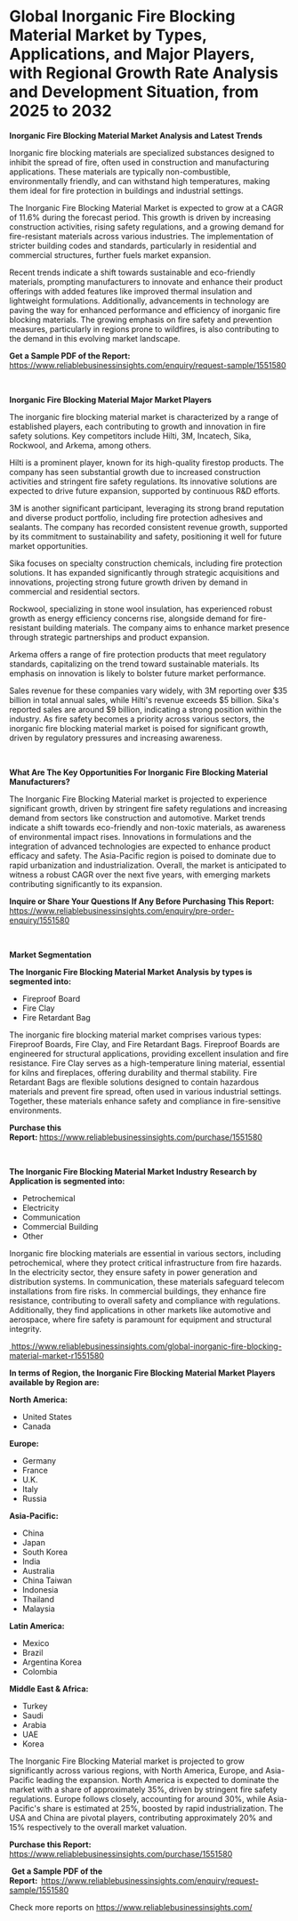 <p><h1>Global Inorganic Fire Blocking Material Market by Types, Applications, and Major Players, with Regional Growth Rate Analysis and Development Situation, from 2025 to 2032</h1></p><p><strong>Inorganic Fire Blocking Material Market Analysis and Latest Trends</strong></p>
<p><p>Inorganic fire blocking materials are specialized substances designed to inhibit the spread of fire, often used in construction and manufacturing applications. These materials are typically non-combustible, environmentally friendly, and can withstand high temperatures, making them ideal for fire protection in buildings and industrial settings. </p><p>The Inorganic Fire Blocking Material Market is expected to grow at a CAGR of 11.6% during the forecast period. This growth is driven by increasing construction activities, rising safety regulations, and a growing demand for fire-resistant materials across various industries. The implementation of stricter building codes and standards, particularly in residential and commercial structures, further fuels market expansion. </p><p>Recent trends indicate a shift towards sustainable and eco-friendly materials, prompting manufacturers to innovate and enhance their product offerings with added features like improved thermal insulation and lightweight formulations. Additionally, advancements in technology are paving the way for enhanced performance and efficiency of inorganic fire blocking materials. The growing emphasis on fire safety and prevention measures, particularly in regions prone to wildfires, is also contributing to the demand in this evolving market landscape.</p></p>
<p><strong>Get a Sample PDF of the Report:&nbsp;</strong> <a href="https://www.reliablebusinessinsights.com/enquiry/request-sample/1551580?utm_campaign=2757&utm_medium=2&utm_source=Github&utm_content=ia&utm_term=02042025&utm_id=inorganic-fire-blocking-material">https://www.reliablebusinessinsights.com/enquiry/request-sample/1551580</a></p>
<p>&nbsp;</p>
<p><strong>Inorganic Fire Blocking Material Major Market Players</strong></p>
<p><p>The inorganic fire blocking material market is characterized by a range of established players, each contributing to growth and innovation in fire safety solutions. Key competitors include Hilti, 3M, Incatech, Sika, Rockwool, and Arkema, among others.</p><p>Hilti is a prominent player, known for its high-quality firestop products. The company has seen substantial growth due to increased construction activities and stringent fire safety regulations. Its innovative solutions are expected to drive future expansion, supported by continuous R&D efforts.</p><p>3M is another significant participant, leveraging its strong brand reputation and diverse product portfolio, including fire protection adhesives and sealants. The company has recorded consistent revenue growth, supported by its commitment to sustainability and safety, positioning it well for future market opportunities.</p><p>Sika focuses on specialty construction chemicals, including fire protection solutions. It has expanded significantly through strategic acquisitions and innovations, projecting strong future growth driven by demand in commercial and residential sectors.</p><p>Rockwool, specializing in stone wool insulation, has experienced robust growth as energy efficiency concerns rise, alongside demand for fire-resistant building materials. The company aims to enhance market presence through strategic partnerships and product expansion.</p><p>Arkema offers a range of fire protection products that meet regulatory standards, capitalizing on the trend toward sustainable materials. Its emphasis on innovation is likely to bolster future market performance.</p><p>Sales revenue for these companies vary widely, with 3M reporting over $35 billion in total annual sales, while Hilti's revenue exceeds $5 billion. Sika's reported sales are around $9 billion, indicating a strong position within the industry. As fire safety becomes a priority across various sectors, the inorganic fire blocking material market is poised for significant growth, driven by regulatory pressures and increasing awareness.</p></p>
<p>&nbsp;</p>
<p><strong>What Are The Key Opportunities For Inorganic Fire Blocking Material Manufacturers?</strong></p>
<p><p>The Inorganic Fire Blocking Material market is projected to experience significant growth, driven by stringent fire safety regulations and increasing demand from sectors like construction and automotive. Market trends indicate a shift towards eco-friendly and non-toxic materials, as awareness of environmental impact rises. Innovations in formulations and the integration of advanced technologies are expected to enhance product efficacy and safety. The Asia-Pacific region is poised to dominate due to rapid urbanization and industrialization. Overall, the market is anticipated to witness a robust CAGR over the next five years, with emerging markets contributing significantly to its expansion.</p></p>
<p><strong>Inquire or Share Your Questions If Any Before Purchasing This Report:</strong> <a href="https://www.reliablebusinessinsights.com/enquiry/pre-order-enquiry/1551580?utm_campaign=2757&utm_medium=2&utm_source=Github&utm_content=ia&utm_term=02042025&utm_id=inorganic-fire-blocking-material">https://www.reliablebusinessinsights.com/enquiry/pre-order-enquiry/1551580</a></p>
<p>&nbsp;</p>
<p><strong>Market Segmentation</strong></p>
<p><strong>The Inorganic Fire Blocking Material Market Analysis by types is segmented into:</strong></p>
<p><ul><li>Fireproof Board</li><li>Fire Clay</li><li>Fire Retardant Bag</li></ul></p>
<p><p>The inorganic fire blocking material market comprises various types: Fireproof Boards, Fire Clay, and Fire Retardant Bags. Fireproof Boards are engineered for structural applications, providing excellent insulation and fire resistance. Fire Clay serves as a high-temperature lining material, essential for kilns and fireplaces, offering durability and thermal stability. Fire Retardant Bags are flexible solutions designed to contain hazardous materials and prevent fire spread, often used in various industrial settings. Together, these materials enhance safety and compliance in fire-sensitive environments.</p></p>
<p><strong>Purchase this Report:&nbsp;</strong><a href="https://www.reliablebusinessinsights.com/purchase/1551580?utm_campaign=2757&utm_medium=2&utm_source=Github&utm_content=ia&utm_term=02042025&utm_id=inorganic-fire-blocking-material">https://www.reliablebusinessinsights.com/purchase/1551580</a></p>
<p>&nbsp;</p>
<p><strong>The Inorganic Fire Blocking Material Market Industry Research by Application is segmented into:</strong></p>
<p><ul><li>Petrochemical</li><li>Electricity</li><li>Communication</li><li>Commercial Building</li><li>Other</li></ul></p>
<p><p>Inorganic fire blocking materials are essential in various sectors, including petrochemical, where they protect critical infrastructure from fire hazards. In the electricity sector, they ensure safety in power generation and distribution systems. In communication, these materials safeguard telecom installations from fire risks. In commercial buildings, they enhance fire resistance, contributing to overall safety and compliance with regulations. Additionally, they find applications in other markets like automotive and aerospace, where fire safety is paramount for equipment and structural integrity.</p></p>
<p><a href="https://www.reliablebusinessinsights.com/global-inorganic-fire-blocking-material-market-r1551580?utm_campaign=2757&utm_medium=2&utm_source=Github&utm_content=ia&utm_term=02042025&utm_id=inorganic-fire-blocking-material">&nbsp;https://www.reliablebusinessinsights.com/global-inorganic-fire-blocking-material-market-r1551580</a></p>
<p><strong>In terms of Region, the Inorganic Fire Blocking Material Market Players available by Region are:</strong></p>
<p>
    <p> <strong> North America: </strong>
        <ul>
            <li>United States</li>
            <li>Canada</li>
        </ul>
        </p> 
    <p> <strong> Europe: </strong>
        <ul>
            <li>Germany</li>
            <li>France</li>
            <li>U.K.</li>
            <li>Italy</li>
            <li>Russia</li>
        </ul>
        </p> 
    <p> <strong> Asia-Pacific: </strong>
        <ul>
            <li>China</li>
            <li>Japan</li>
            <li>South Korea</li>
            <li>India</li>
            <li>Australia</li>
            <li>China Taiwan</li>
            <li>Indonesia</li>
            <li>Thailand</li>
            <li>Malaysia</li>
        </ul>
        </p> 
    <p> <strong> Latin America: </strong>
        <ul>
            <li>Mexico</li>
            <li>Brazil</li>
            <li>Argentina Korea</li>
            <li>Colombia</li>
        </ul>
        </p> 
    <p> <strong> Middle East & Africa: </strong>
        <ul>
            <li>Turkey</li>
            <li>Saudi</li>
            <li>Arabia</li>
            <li>UAE</li>
            <li>Korea</li>
        </ul>
    </p>
    </p>
<p><p>The Inorganic Fire Blocking Material market is projected to grow significantly across various regions, with North America, Europe, and Asia-Pacific leading the expansion. North America is expected to dominate the market with a share of approximately 35%, driven by stringent fire safety regulations. Europe follows closely, accounting for around 30%, while Asia-Pacific's share is estimated at 25%, boosted by rapid industrialization. The USA and China are pivotal players, contributing approximately 20% and 15% respectively to the overall market valuation.</p></p>
<p><strong>Purchase this Report: </strong><a href="https://www.reliablebusinessinsights.com/purchase/1551580?utm_campaign=2757&utm_medium=2&utm_source=Github&utm_content=ia&utm_term=02042025&utm_id=inorganic-fire-blocking-material">https://www.reliablebusinessinsights.com/purchase/1551580</a></p>
<p>&nbsp;<strong>Get a Sample PDF of the Report:&nbsp;&nbsp;</strong><a href="https://www.reliablebusinessinsights.com/enquiry/request-sample/1551580?utm_campaign=2757&utm_medium=2&utm_source=Github&utm_content=ia&utm_term=02042025&utm_id=inorganic-fire-blocking-material">https://www.reliablebusinessinsights.com/enquiry/request-sample/1551580</a></p>
<p><strong></strong></p>
<p>Check more reports on <a href="https://www.reliablebusinessinsights.com/?utm_campaign=2757&utm_medium=2&utm_source=Github&utm_content=ia&utm_term=02042025&utm_id=inorganic-fire-blocking-material">https://www.reliablebusinessinsights.com/</a></p>